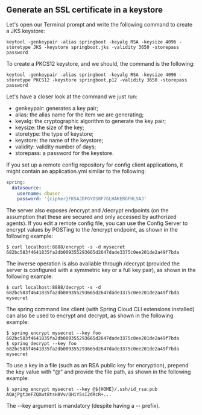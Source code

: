 ## Generate an SSL certificate in a keystore

Let's open our Terminal prompt and write the following command to create a JKS keystore:

```shell
keytool -genkeypair -alias springboot -keyalg RSA -keysize 4096 -storetype JKS -keystore springboot.jks -validity 3650 -storepass password
```

To create a PKCS12 keystore, and we should, the command is the following:

```shell
keytool -genkeypair -alias springboot -keyalg RSA -keysize 4096 -storetype PKCS12 -keystore springboot.p12 -validity 3650 -storepass password
```

Let's have a closer look at the command we just run:

- genkeypair: generates a key pair;
- alias: the alias name for the item we are generating;
- keyalg: the cryptographic algorithm to generate the key pair;
- keysize: the size of the key;
- storetype: the type of keystore;
- keystore: the name of the keystore;
- validity: validity number of days;
- storepass: a password for the keystore.

If you set up a remote config repository for config client applications, it might contain an application.yml similar to
the following:

```yml
spring:
  datasource:
    username: dbuser
    password: '{cipher}FKSAJDFGYOS8F7GLHAKERGFHLSAJ'
```

The server also exposes /encrypt and /decrypt endpoints (on the assumption that these are secured and only accessed by
authorized agents). If you edit a remote config file, you can use the Config Server to encrypt values by POSTing to the
/encrypt endpoint, as shown in the following example:

```shell
$ curl localhost:8888/encrypt -s -d mysecret
682bc583f4641835fa2db009355293665d2647dade3375c0ee201de2a49f7bda
```

The inverse operation is also available through /decrypt (provided the server is configured with a symmetric key or a
full key pair), as shown in the following example:

```shell
$ curl localhost:8888/decrypt -s -d 682bc583f4641835fa2db009355293665d2647dade3375c0ee201de2a49f7bda
mysecret
```

The spring command line client (with Spring Cloud CLI extensions installed) can also be used to encrypt and decrypt, as
shown in the following example:

```shell
$ spring encrypt mysecret --key foo
682bc583f4641835fa2db009355293665d2647dade3375c0ee201de2a49f7bda
$ spring decrypt --key foo 682bc583f4641835fa2db009355293665d2647dade3375c0ee201de2a49f7bda
mysecret
```

To use a key in a file (such as an RSA public key for encryption), prepend the key value with "@" and provide the file
path, as shown in the following example:

```shell
$ spring encrypt mysecret --key @${HOME}/.ssh/id_rsa.pub
AQAjPgt3eFZQXwt8tsHAVv/QHiY5sI2dRcR+...
```

The --key argument is mandatory (despite having a -- prefix).
